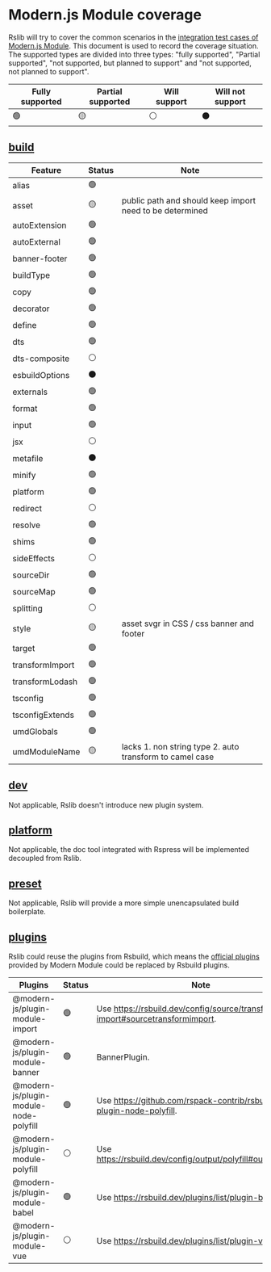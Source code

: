 # Modern.js Module coverage

Rslib will try to cover the common scenarios in the [integration test cases of Modern.js Module](https://github.com/web-infra-dev/modern.js/tree/main/tests/integration/module). This document is used to record the coverage situation. The supported types are divided into three types: "fully supported", "Partial supported", "not supported, but planned to support" and "not supported, not planned to support".

| Fully supported | Partial supported | Will support | Will not support |
| --------------- | ----------------- | ------------ | ---------------- |
| 🟢              | 🟡                | ⚪️           | ⚫️              |

## [build](https://github.com/web-infra-dev/modern.js/tree/main/tests/integration/module/fixtures/build)

| Feature         | Status | Note                                                     |
| --------------- | ------ | -------------------------------------------------------- |
| alias           | 🟢     |                                                          |
| asset           | 🟡     | public path and should keep import need to be determined |
| autoExtension   | 🟢     |                                                          |
| autoExternal    | 🟢     |                                                          |
| banner-footer   | 🟢     |                                                          |
| buildType       | 🟢     |                                                          |
| copy            | 🟢     |                                                          |
| decorator       | 🟢     |                                                          |
| define          | 🟢     |                                                          |
| dts             | 🟢     |                                                          |
| dts-composite   | ⚪️     |                                                          |
| esbuildOptions  | ⚫️    |                                                          |
| externals       | 🟢     |                                                          |
| format          | 🟢     |                                                          |
| input           | 🟢     |                                                          |
| jsx             | ⚪️     |                                                          |
| metafile        | ⚫️    |                                                          |
| minify          | 🟢     |                                                          |
| platform        | 🟢     |                                                          |
| redirect        | ⚪️     |                                                          |
| resolve         | 🟢     |                                                          |
| shims           | 🟢     |                                                          |
| sideEffects     | ⚪️     |                                                          |
| sourceDir       | 🟢     |                                                          |
| sourceMap       | 🟢     |                                                          |
| splitting       | ⚪️     |                                                          |
| style           | 🟡     | asset svgr in CSS / css banner and footer                |
| target          | 🟢     |                                                          |
| transformImport | 🟢     |                                                          |
| transformLodash | 🟢     |                                                          |
| tsconfig        | 🟢     |                                                          |
| tsconfigExtends | 🟢     |                                                          |
| umdGlobals      | 🟢     |                                                          |
| umdModuleName   | 🟡     | lacks 1. non string type 2. auto transform to camel case |

## [dev](https://github.com/web-infra-dev/modern.js/tree/main/tests/integration/module/fixtures/dev)

Not applicable, Rslib doesn't introduce new plugin system.

## [platform](https://github.com/web-infra-dev/modern.js/tree/main/tests/integration/module/fixtures/platform)

Not applicable, the doc tool integrated with Rspress will be implemented decoupled from Rslib.

## [preset](https://github.com/web-infra-dev/modern.js/tree/main/tests/integration/module/fixtures/preset)

Not applicable, Rslib will provide a more simple unencapsulated build boilerplate.

## [plugins](https://github.com/web-infra-dev/modern.js/tree/main/tests/integration/module/plugins)

Rslib could reuse the plugins from Rsbuild, which means the [official plugins](https://modernjs.dev/en/plugin/plugin-system/introduction.html#official-plugins) provided by Modern Module could be replaced by Rsbuild plugins.

| Plugins                                | Status | Note                                                                          |
| -------------------------------------- | ------ | ----------------------------------------------------------------------------- |
| @modern-js/plugin-module-import        | 🟢     | Use https://rsbuild.dev/config/source/transform-import#sourcetransformimport. |
| @modern-js/plugin-module-banner        | 🟢     | BannerPlugin.                                                                 |
| @modern-js/plugin-module-node-polyfill | 🟢     | Use https://github.com/rspack-contrib/rsbuild-plugin-node-polyfill.           |
| @modern-js/plugin-module-polyfill      | ⚪️     | Use https://rsbuild.dev/config/output/polyfill#outputpolyfill.                |
| @modern-js/plugin-module-babel         | 🟢     | Use https://rsbuild.dev/plugins/list/plugin-babel.                            |
| @modern-js/plugin-module-vue           | ⚪️     | Use https://rsbuild.dev/plugins/list/plugin-vue.                              |

##

